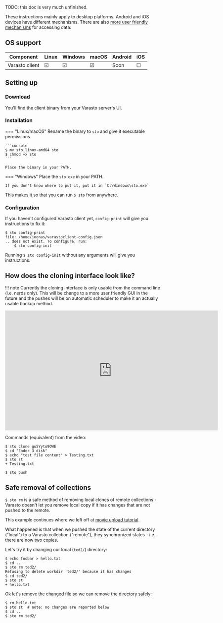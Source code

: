 TODO: this doc is very much unfinished.

These instructions mainly apply to desktop platforms. Android and iOS devices have
different mechanisms. There are also
[more user friendly mechanisms](../../data-interfaces/)
for accessing data.


OS support
----------

| Component      | Linux | Windows | macOS | Android | iOS |
|----------------|-------|---------|-------|---------|-----|
| Varasto client | ☑   | ☑      | ☑   | Soon    | ☐   |


Setting up
----------

### Download

You'll find the client binary from your Varasto server's UI.


### Installation

=== "Linux/macOS"
	Rename the binary to `sto` and give it executable permissions.

	```console
	$ mv sto_linux-amd64 sto
	$ chmod +x sto
	```

	Place the binary in your PATH.

=== "Windows"
	Place the `sto.exe` in your PATH.

	If you don't know where to put it, put it in `C:\Windows\sto.exe`

This makes it so that you can run `$ sto` from anywhere.


### Configuration

If you haven't configured Varasto client yet, `config-print` will give you instructions to fix it:

```console
$ sto config-print
file: /home/joonas/varastoclient-config.json
.. does not exist. To configure, run:
    $ sto config-init
```

Running `$ sto config-init` without any arguments will give you instructions.


How does the cloning interface look like?
-----------------------------------------

!!! note
	Currently the cloning interface is only usable from the command line (i.e. nerds only).
	This will be change to a more user friendly GUI in the future and the pushes will be
	on automatic scheduler to make it an actually usable backup method.

<iframe width="688" height="387" src="https://www.youtube.com/embed/7oPV16_rxKQ" frameborder="0" allow="accelerometer; autoplay; encrypted-media; gyroscope; picture-in-picture" allowfullscreen></iframe>

Commands (equivalent) from the video:

```console
$ sto clone gu5Yyto9OWE
$ cd "Ender 3 disk"
$ echo "test file content" > Testing.txt
$ sto st
+ Testing.txt

$ sto push
```


Safe removal of collections
---------------------------

`$ sto rm` is a safe method of removing local clones of remote collections - Varasto
doesn't let you remove local copy if it has changes that are not pushed to the remote.

This example continues where we left off at
[movie upload tutorial](../../content/movies/index.md#uploading-your-first-movie).

What happened is that when we pushed the state of the current directory ("local") to a
Varasto collection ("remote"), they synchronized states - i.e. there are now two copies.

Let's try it by changing our local (`ted2/`) directory:

```console
$ echo foobar > hello.txt
$ cd ..
$ sto rm ted2/
Refusing to delete workdir 'ted2/' because it has changes
$ cd ted2/
$ sto st
+ hello.txt
```

Ok let's remove the changed file so we can remove the directory safely:

```console
$ rm hello.txt
$ sto st  # note: no changes are reported below
$ cd ..
$ sto rm ted2/
```
